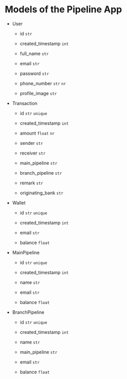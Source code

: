 # Models of the Pipeline App

- User

  - id `str`
  - created_timestamp `int`

  - full_name `str`
  - email `str`

  - password `str`
  - phone_number `str` `nr`
  - profile_image `str`

- Transaction

  - id `str` `unique`
  - created_timestamp `int`

  - amount `float` `nr`
  - sender `str`
  - receiver `str`
  - main_pipeline `str`
  - branch_pipeline `str`
  - remark `str`
  - originating_bank `str`

- Wallet

  - id `str` `unique`
  - created_timestamp `int`

  - email `str`
  - balance `float`

- MainPipeline

  - id `str` `unique`
  - created_timestamp `int`

  - name `str`
  - email `str`
  - balance `float`

- BranchPipeline

  - id `str` `unique`
  - created_timestamp `int`

  - name `str`
  - main_pipeline `str`
  - email `str`
  - balance `float`
